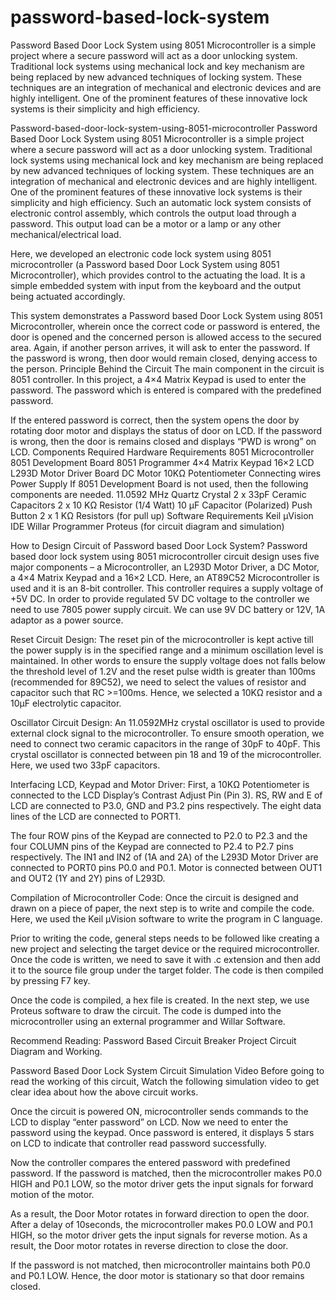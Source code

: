 # password-based-lock-system
Password Based Door Lock System using 8051 Microcontroller is a simple project where a secure password will act as a door unlocking system. Traditional lock systems using mechanical lock and key mechanism are being replaced by new advanced techniques of locking system. These techniques are an integration of mechanical and electronic devices and are highly intelligent. One of the prominent features of these innovative lock systems is their simplicity and high efficiency.

Password-based-door-lock-system-using-8051-microcontroller
Password Based Door Lock System using 8051 Microcontroller is a simple project where a secure password will act as a door unlocking system. Traditional lock systems using mechanical lock and key mechanism are being replaced by new advanced techniques of locking system. These techniques are an integration of mechanical and electronic devices and are highly intelligent. One of the prominent features of these innovative lock systems is their simplicity and high efficiency. Such an automatic lock system consists of electronic control assembly, which controls the output load through a password. This output load can be a motor or a lamp or any other mechanical/electrical load.

Here, we developed an electronic code lock system using 8051 microcontroller (a Password based Door Lock System using 8051 Microcontroller), which provides control to the actuating the load. It is a simple embedded system with input from the keyboard and the output being actuated accordingly.

This system demonstrates a Password based Door Lock System using 8051 Microcontroller, wherein once the correct code or password is entered, the door is opened and the concerned person is allowed access to the secured area. Again, if another person arrives, it will ask to enter the password. If the password is wrong, then door would remain closed, denying access to the person. Principle Behind the Circuit The main component in the circuit is 8051 controller. In this project, a 4×4 Matrix Keypad is used to enter the password. The password which is entered is compared with the predefined password.

If the entered password is correct, then the system opens the door by rotating door motor and displays the status of door on LCD. If the password is wrong, then the door is remains closed and displays “PWD is wrong” on LCD. Components Required Hardware Requirements 8051 Microcontroller 8051 Development Board 8051 Programmer 4×4 Matrix Keypad 16×2 LCD L293D Motor Driver Board DC Motor 10KΩ Potentiometer Connecting wires Power Supply If 8051 Development Board is not used, then the following components are needed. 11.0592 MHz Quartz Crystal 2 x 33pF Ceramic Capacitors 2 x 10 KΩ Resistor (1/4 Watt) 10 µF Capacitor (Polarized) Push Button 2 x 1 KΩ Resistors (for pull up) Software Requirements Keil µVision IDE Willar Programmer Proteus (for circuit diagram and simulation)

How to Design Circuit of Password based Door Lock System? Password based door lock system using 8051 microcontroller circuit design uses five major components – a Microcontroller, an L293D Motor Driver, a DC Motor, a 4×4 Matrix Keypad and a 16×2 LCD. Here, an AT89C52 Microcontroller is used and it is an 8-bit controller. This controller requires a supply voltage of +5V DC. In order to provide regulated 5V DC voltage to the controller we need to use 7805 power supply circuit. We can use 9V DC battery or 12V, 1A adaptor as a power source.

Reset Circuit Design: The reset pin of the microcontroller is kept active till the power supply is in the specified range and a minimum oscillation level is maintained. In other words to ensure the supply voltage does not falls below the threshold level of 1.2V and the reset pulse width is greater than 100ms (recommended for 89C52), we need to select the values of resistor and capacitor such that RC >=100ms. Hence, we selected a 10KΩ resistor and a 10µF electrolytic capacitor.

Oscillator Circuit Design: An 11.0592MHz crystal oscillator is used to provide external clock signal to the microcontroller. To ensure smooth operation, we need to connect two ceramic capacitors in the range of 30pF to 40pF. This crystal oscillator is connected between pin 18 and 19 of the microcontroller. Here, we used two 33pF capacitors.

Interfacing LCD, Keypad and Motor Driver: First, a 10KΩ Potentiometer is connected to the LCD Display’s Contrast Adjust Pin (Pin 3). RS, RW and E of LCD are connected to P3.0, GND and P3.2 pins respectively. The eight data lines of the LCD are connected to PORT1.

The four ROW pins of the Keypad are connected to P2.0 to P2.3 and the four COLUMN pins of the Keypad are connected to P2.4 to P2.7 pins respectively. The IN1 and IN2 of (1A and 2A) of the L293D Motor Driver are connected to PORT0 pins P0.0 and P0.1. Motor is connected between OUT1 and OUT2 (1Y and 2Y) pins of L293D.

Compilation of Microcontroller Code: Once the circuit is designed and drawn on a piece of paper, the next step is to write and compile the code. Here, we used the Keil µVision software to write the program in C language.

Prior to writing the code, general steps needs to be followed like creating a new project and selecting the target device or the required microcontroller. Once the code is written, we need to save it with .c extension and then add it to the source file group under the target folder. The code is then compiled by pressing F7 key.

Once the code is compiled, a hex file is created. In the next step, we use Proteus software to draw the circuit. The code is dumped into the microcontroller using an external programmer and Willar Software.

Recommend Reading: Password Based Circuit Breaker Project Circuit Diagram and Working.

Password Based Door Lock System Circuit Simulation Video Before going to read the working of this circuit, Watch the following simulation video to get clear idea about how the above circuit works.

Once the circuit is powered ON, microcontroller sends commands to the LCD to display “enter password” on LCD. Now we need to enter the password using the keypad. Once password is entered, it displays 5 stars on LCD to indicate that controller read password successfully.

Now the controller compares the entered password with predefined password. If the password is matched, then the microcontroller makes P0.0 HIGH and P0.1 LOW, so the motor driver gets the input signals for forward motion of the motor.

As a result, the Door Motor rotates in forward direction to open the door. After a delay of 10seconds, the microcontroller makes P0.0 LOW and P0.1 HIGH, so the motor driver gets the input signals for reverse motion. As a result, the Door motor rotates in reverse direction to close the door.

If the password is not matched, then microcontroller maintains both P0.0 and P0.1 LOW. Hence, the door motor is stationary so that door remains closed.
